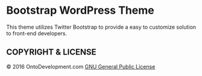 # Bootstrap WordPress Theme

This theme utilizes Twitter Bootstrap to provide a easy to customize solution to front-end developers.

## COPYRIGHT & LICENSE

© 2016 OntoDevelopment.com
[GNU General Public License](https://www.gnu.org/licenses/gpl.html)